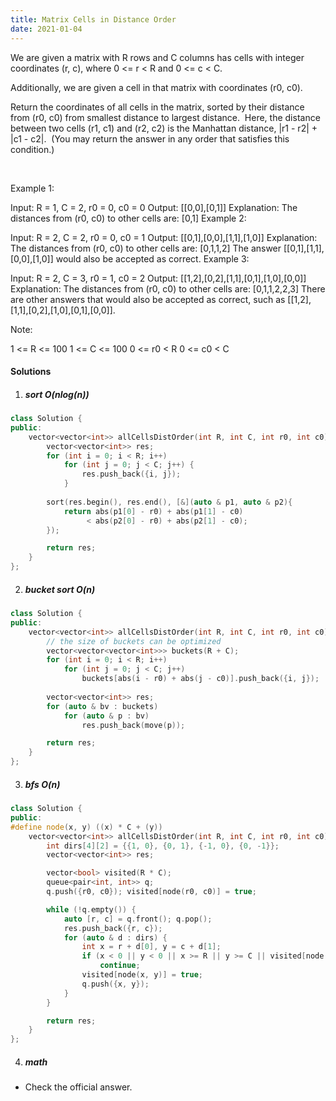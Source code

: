 ```yaml
---
title: Matrix Cells in Distance Order
date: 2021-01-04
---
```

We are given a matrix with R rows and C columns has cells with integer coordinates (r, c), where 0 <= r < R and 0 <= c < C.

Additionally, we are given a cell in that matrix with coordinates (r0, c0).

Return the coordinates of all cells in the matrix, sorted by their distance from (r0, c0) from smallest distance to largest distance.  Here, the distance between two cells (r1, c1) and (r2, c2) is the Manhattan distance, |r1 - r2| + |c1 - c2|.  (You may return the answer in any order that satisfies this condition.)

 

Example 1:

Input: R = 1, C = 2, r0 = 0, c0 = 0
Output: [[0,0],[0,1]]
Explanation: The distances from (r0, c0) to other cells are: [0,1]
Example 2:

Input: R = 2, C = 2, r0 = 0, c0 = 1
Output: [[0,1],[0,0],[1,1],[1,0]]
Explanation: The distances from (r0, c0) to other cells are: [0,1,1,2]
The answer [[0,1],[1,1],[0,0],[1,0]] would also be accepted as correct.
Example 3:

Input: R = 2, C = 3, r0 = 1, c0 = 2
Output: [[1,2],[0,2],[1,1],[0,1],[1,0],[0,0]]
Explanation: The distances from (r0, c0) to other cells are: [0,1,1,2,2,3]
There are other answers that would also be accepted as correct, such as [[1,2],[1,1],[0,2],[1,0],[0,1],[0,0]].
 

Note:

1 <= R <= 100
1 <= C <= 100
0 <= r0 < R
0 <= c0 < C

#### Solutions

1. ##### sort O(nlog(n))

```cpp
class Solution {
public:
    vector<vector<int>> allCellsDistOrder(int R, int C, int r0, int c0) {
        vector<vector<int>> res;
        for (int i = 0; i < R; i++)
            for (int j = 0; j < C; j++) {
                res.push_back({i, j});
            }
        
        sort(res.begin(), res.end(), [&](auto & p1, auto & p2){
            return abs(p1[0] - r0) + abs(p1[1] - c0)
                 < abs(p2[0] - r0) + abs(p2[1] - c0);
        });

        return res;
    }
};
```

2. ##### bucket sort O(n)

```cpp
class Solution {
public:
    vector<vector<int>> allCellsDistOrder(int R, int C, int r0, int c0) {
        // the size of buckets can be optimized
        vector<vector<vector<int>>> buckets(R + C);
        for (int i = 0; i < R; i++)
            for (int j = 0; j < C; j++)
                buckets[abs(i - r0) + abs(j - c0)].push_back({i, j});
        
        vector<vector<int>> res;
        for (auto & bv : buckets)
            for (auto & p : bv)
                res.push_back(move(p));

        return res;
    }
};
```


3. ##### bfs O(n)

```cpp
class Solution {
public:
#define node(x, y) ((x) * C + (y))
    vector<vector<int>> allCellsDistOrder(int R, int C, int r0, int c0) {
        int dirs[4][2] = {{1, 0}, {0, 1}, {-1, 0}, {0, -1}};
        vector<vector<int>> res;

        vector<bool> visited(R * C);
        queue<pair<int, int>> q;
        q.push({r0, c0}); visited[node(r0, c0)] = true;

        while (!q.empty()) {
            auto [r, c] = q.front(); q.pop();
            res.push_back({r, c});
            for (auto & d : dirs) {
                int x = r + d[0], y = c + d[1];
                if (x < 0 || y < 0 || x >= R || y >= C || visited[node(x, y)])
                    continue;
                visited[node(x, y)] = true;
                q.push({x, y});
            }
        }

        return res;
    }
};
```

4. ##### math

- Check the official answer.